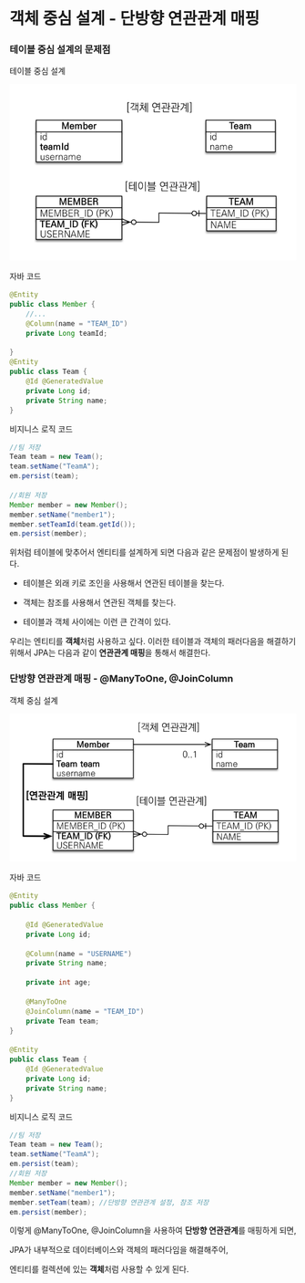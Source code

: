 # 객체 중심 설계 - 단방향 연관관계 매핑

### 테이블 중심 설계의 문제점

테이블 중심 설계

![image-20231010171755806](img/image-20231010171755806.png)

자바 코드

```java
@Entity
public class Member { 
    //...
    @Column(name = "TEAM_ID")
    private Long teamId; 
    
} 
@Entity
public class Team {
    @Id @GeneratedValue
    private Long id;
    private String name; 
}
```

비지니스 로직 코드

```java
//팀 저장
Team team = new Team();
team.setName("TeamA");
em.persist(team);

//회원 저장
Member member = new Member();
member.setName("member1");
member.setTeamId(team.getId());
em.persist(member);
```

위처럼 테이블에 맞추어서 엔티티를 설계하게 되면 다음과 같은 문제점이 발생하게 된다.

- 테이블은 외래 키로 조인을 사용해서 연관된 테이블을 찾는다. 

- 객체는 참조를 사용해서 연관된 객체를 찾는다. 

- 테이블과 객체 사이에는 이런 큰 간격이 있다.



우리는 엔티티를 **객체**처럼 사용하고 싶다. 이러한 테이블과 객체의 패러다음을 해결하기 위해서 JPA는 다음과 같이 **연관관계 매핑**을 통해서 해결한다.



### 단방향 연관관계 매핑 - @ManyToOne, @JoinColumn

객체 중심 설계

![image-20231010172444313](img/image-20231010172444313.png)

자바 코드

```java
@Entity
public class Member { 
    
    @Id @GeneratedValue
    private Long id;
    
    @Column(name = "USERNAME")
    private String name;
    
    private int age;
    
    @ManyToOne
    @JoinColumn(name = "TEAM_ID")
    private Team team;
}

@Entity
public class Team {
    @Id @GeneratedValue
    private Long id;
    private String name; 
}
```

비지니스 로직 코드

```java
//팀 저장
Team team = new Team();
team.setName("TeamA");
em.persist(team);
//회원 저장
Member member = new Member();
member.setName("member1");
member.setTeam(team); //단방향 연관관계 설정, 참조 저장
em.persist(member);


```



이렇게 @ManyToOne, @JoinColumn을 사용하여 **단방향 연관관계**를 매핑하게 되면, 

JPA가 내부적으로 데이터베이스와 객체의 패러다임을 해결해주어,

엔티티를 컬렉션에 있는 **객체**처럼 사용할 수 있게 된다.



